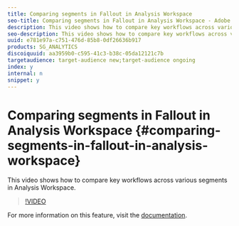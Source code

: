 ```yaml
---
title: Comparing segments in Fallout in Analysis Workspace
seo-title: Comparing segments in Fallout in Analysis Workspace - Adobe Analytics
description: This video shows how to compare key workflows across various segments in Analysis Workspace.
seo-description: This video shows how to compare key workflows across various segments in Analysis Workspace. - Adobe Analytics
uuid: e781e97a-c751-476d-85b8-0df26636b917
products: SG_ANALYTICS
discoiquuid: aa3959b0-c595-41c3-b38c-05da12121c7b
targetaudience: target-audience new;target-audience ongoing
index: y
internal: n
snippet: y
---
```


# Comparing segments in Fallout in Analysis Workspace {#comparing-segments-in-fallout-in-analysis-workspace}

This video shows how to compare key workflows across various segments in Analysis Workspace.

>[!VIDEO](https://video.tv.adobe.com/v/24046/?quality=12)

For more information on this feature, visit the [documentation](https://marketing.adobe.com/resources/help/en_US/analytics/analysis-workspace/compare-segments-fallout.html).